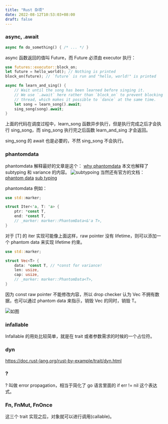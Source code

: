 ```yaml
---
title: "Rust 杂项"
date: 2022-08-12T10:53:03+08:00
draft: false
---
```


### async, .await
```rust
async fn do_something() { /* ... */ }
```
async 函数返回的值叫 Future，而 Future 必须由 executor 执行：
```rust
use futures::executor::block_on;
let future = hello_world(); // Nothing is printed
block_on(future); // `future` is run and "hello, world!" is printed
```
```rust
async fn learn_and_sing() {
    // Wait until the song has been learned before singing it.
    // We use `.await` here rather than `block_on` to prevent blocking the
    // thread, which makes it possible to `dance` at the same time.
    let song = learn_song().await;
    sing_song(song).await;
}
```
上面的代码在调度过程中，learn_song 函数异步执行，但是执行完成之后才会执行 sing_song，而 sing_song 执行完之后函数 learn_and_sing 才会返回。

sing_song 的 await 也是必要的，不然 sing_song 不会执行。

### phantomdata
phantomdata 解释最好的文章是这个：
[why phantomdata](http://troubles.md/why-phantomdata/)
本文也解释了 subtyping 和 variance 的内容。
![subtypoing](https://blog.871116.xyz/pics/variance.png)
当然还有官方的文档：
[phantom data](https://doc.rust-lang.org/nomicon/phantom-data.html)
[sub typing](https://doc.rust-lang.org/nomicon/subtyping.html)

phantomdata 例如：
```rust
use std::marker;

struct Iter<'a, T: 'a> {
    ptr: *const T,
    end: *const T,
    // _marker: marker::PhantomData<&'a T>,
}
```
对于 [T] 的 iter 实现可能像上面这样，raw pointer 没有 lifetime，则可以添加一个 phantom data 来实现 lifetime 约束。

```rust
use std::marker;

struct Vec<T> {
    data: *const T, // *const for variance!
    len: usize,
    cap: usize,
    // _marker: marker::PhantomData<T>,
}
```
因为 const raw pointer 不能修改内容，所以 drop checker 认为 Vec 不拥有数据，也可以通过 phantom data 来指示，销毁 Vec 的同时，销毁 T。

![如图](https://blog.871116.xyz/pics/phantomdata.png)

### infallable
Infallable 的用处比较简单，就是在 trait 或者参数需求的时候的一个占位符。

### dyn
https://doc.rust-lang.org/rust-by-example/trait/dyn.html

### ?
? 叫做 error propagation，相当于简化了 go 语言里面的 if err != nil 这个表达式。

### Fn, FnMut, FnOnce
这三个 trait 实现之后，对象就可以进行调用(callable)。
